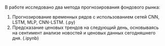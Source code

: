В работе исследовано два метода прогнозирования фондового рынка:
1. Прогнозирование временных рядов с использованием сетей CNN, LSTM, MLP, CNN-LSTM. (.py)
2. Предсказание ценовых трендов на следующий день, основываясь на сентимент анализе новостей и ценовых данных сегодняшнего дня. (.ipynb)
